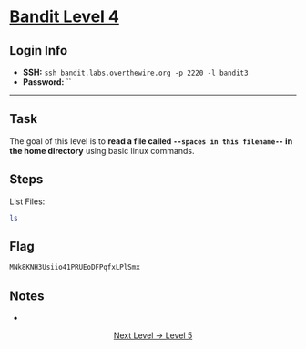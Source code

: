 # [Bandit Level 4](https://overthewire.org/wargames/bandit/bandit4.html)

## Login Info
- **SSH:** `ssh bandit.labs.overthewire.org -p 2220 -l bandit3`
- **Password:** ``

---

## Task 
The goal of this level is to **read a file called `--spaces in this filename--` in the home directory** using basic linux commands. 

## Steps
List Files:
```bash
ls
```

## Flag 
```bash
MNk8KNH3Usiio41PRUEoDFPqfxLPlSmx
```


## Notes
-


<p align="center">
<a href="level-5.md">Next Level → Level 5</a>
</p>
